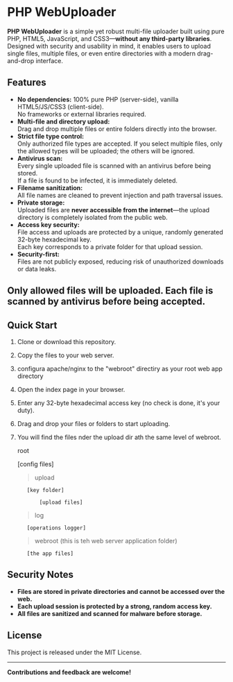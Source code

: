 # PHP WebUploader

**PHP WebUploader** is a simple yet robust multi-file uploader built using pure PHP, HTML5, JavaScript, and CSS3—**without any third-party libraries**.  
Designed with security and usability in mind, it enables users to upload single files, multiple files, or even entire directories with a modern drag-and-drop interface.

## Features

- **No dependencies:** 100% pure PHP (server-side), vanilla HTML5/JS/CSS3 (client-side).  
  No frameworks or external libraries required.
- **Multi-file and directory upload:**  
  Drag and drop multiple files or entire folders directly into the browser.
- **Strict file type control:**  
  Only authorized file types are accepted. If you select multiple files, only the allowed types will be uploaded; the others will be ignored.
- **Antivirus scan:**  
  Every single uploaded file is scanned with an antivirus before being stored.  
  If a file is found to be infected, it is immediately deleted.
- **Filename sanitization:**  
  All file names are cleaned to prevent injection and path traversal issues.
- **Private storage:**  
  Uploaded files are **never accessible from the internet**—the upload directory is completely isolated from the public web.
- **Access key security:**  
  File access and uploads are protected by a unique, randomly generated 32-byte hexadecimal key.  
  Each key corresponds to a private folder for that upload session.
- **Security-first:**  
  Files are not publicly exposed, reducing risk of unauthorized downloads or data leaks.


## Only allowed files will be uploaded. Each file is scanned by antivirus before being accepted.

## Quick Start

1. Clone or download this repository.
2. Copy the files to your web server.
3. configura apache/nginx to the "webroot" directiry as your root web app directory
4. Open the index page in your browser.
5. Enter any 32-byte hexadecimal access key (no check is done, it's your duty).
6. Drag and drop your files or folders to start uploading.
7. You will find the files nder the upload dir ath the same level of webroot.
      
      root
      
      [config files]
      
      > upload
      
          [key folder]
      
              [upload files]
      
      > log
      
          [operations logger]
      
      > webroot (this is teh web server application folder)
      
          [the app files]

## Security Notes

- **Files are stored in private directories and cannot be accessed over the web.**
- **Each upload session is protected by a strong, random access key.**
- **All files are sanitized and scanned for malware before storage.**

## License

This project is released under the MIT License.

---

**Contributions and feedback are welcome!**

